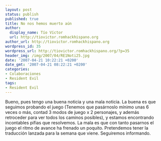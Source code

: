 ```yaml
---
layout: post
status: publish
published: true
title: No nos hemos muerto aún
author:
  display_name: Tío Víctor
  url: http://tiovictor.romhackhispano.org
author_url: http://tiovictor.romhackhispano.org
wordpress_id: 35
wordpress_url: http://tiovictor.romhackhispano.org/?p=35
header_img: /img/2007/04/RE1Noti25.jpg
date: '2007-04-21 10:22:21 +0200'
date_gmt: '2007-04-21 08:22:21 +0200'
categories:
- Colaboraciones
- Resident Evil
tags:
- Resident Evil
---
```

Bueno, pues tengo una buena noticia y una mala noticia. La buena es que 
seguimos probando el juego (Tenemos que pasárnoslo mínimo unas 6 veces o más, 
contad 3 modos de juego x 2 personajes, y además retroceder para ver todos los 
caminos posibles), y estamos encontrando incontables pifias que resolvemos. 
La mala es que con tanto pasarnos el juego el ritmo de avance ha frenado un 
poquito. Pretendemos tener la traducción lanzada para la semana que viene. 
Seguiremos informando.
